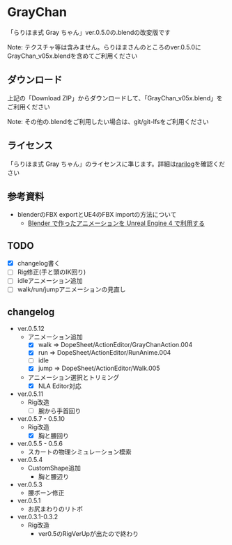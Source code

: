 ﻿# GrayChan

「らりほま式 Gray ちゃん」ver.0.5.0の.blendの改変版です

Note: テクスチャ等は含みません。らりほまさんのところのver.0.5.0にGrayChan_v05x.blendを含めてご利用ください

## ダウンロード

上記の「Download ZIP」からダウンロードして、「GrayChan_v05x.blend」をご利用ください

Note: その他の.blendをご利用したい場合は、git/git-lfsをご利用ください

## ライセンス

「らりほま式 Gray ちゃん」のライセンスに準じます。詳細は[rarilog][page]を確認ください

[page]: http://rarihoma.xvs.jp/products/graychan/


## 参考資料

* blenderのFBX exportとUE4のFBX importの方法について
  - [Blender で作ったアニメーションを Unreal Engine 4 で利用する](http://www.slideshare.net/rarihoma/blender-step1)

## TODO

* [x] changelog書く
* [ ] Rig修正(手と頭のIK回り)
* [ ] idleアニメーション追加
* [ ] walk/run/jumpアニメーションの見直し

## changelog

* ver.0.5.12
  - アニメーション追加
    + [x] walk => DopeSheet/ActionEditor/GrayChanAction.004
	+ [x] run  => DopeSheet/ActionEditor/RunAnime.004
	+ [ ] idle
	+ [x] jump => DopeSheet/ActionEditor/Walk.005
  - アニメーション選択とトリミング
    + [x] NLA Editor対応
* ver.0.5.11
  - Rig改造
    + [ ] 腕から手首回り
* ver.0.5.7 - 0.5.10
  - Rig改造
    + [x] 胸と腰回り
* ver.0.5.5 - 0.5.6
  - スカートの物理シミュレーション模索
* ver.0.5.4
  - CustomShape追加
    + 胸と腰辺り
* ver.0.5.3
  - 腰ボーン修正
* ver.0.5.1
  - お尻まわりのリトポ
* ver.0.3.1-0.3.2
  - Rig改造
    + ver0.5のRigVerUpが出たので終わり
